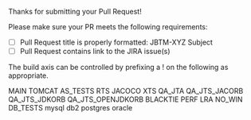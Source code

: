 Thanks for submitting your Pull Request!

Please make sure your PR meets the following requirements:
- [ ] Pull Request title is properly formatted: JBTM-XYZ Subject
- [ ] Pull Request contains link to the JIRA issue(s)

The build axis can be controlled by prefixing a ! on the following as appropriate.

MAIN TOMCAT AS_TESTS RTS JACOCO XTS QA_JTA QA_JTS_JACORB QA_JTS_JDKORB QA_JTS_OPENJDKORB BLACKTIE PERF LRA NO_WIN DB_TESTS mysql db2 postgres oracle
